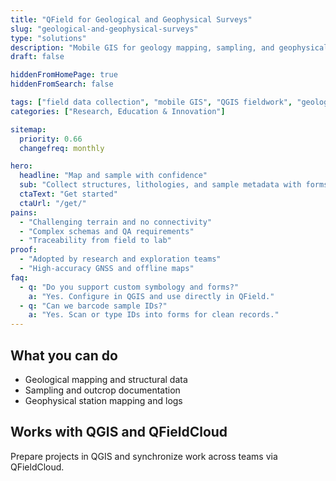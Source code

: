 ```yaml
---
title: "QField for Geological and Geophysical Surveys"
slug: "geological-and-geophysical-surveys"
type: "solutions"
description: "Mobile GIS for geology mapping, sampling, and geophysical survey support—offline and precise."
draft: false

hiddenFromHomePage: true
hiddenFromSearch: false

tags: ["field data collection", "mobile GIS", "QGIS fieldwork", "geology", "geophysical", "sampling"]
categories: ["Research, Education & Innovation"]

sitemap:
  priority: 0.66
  changefreq: monthly

hero:
  headline: "Map and sample with confidence"
  sub: "Collect structures, lithologies, and sample metadata with forms and photo evidence."
  ctaText: "Get started"
  ctaUrl: "/get/"
pains:
  - "Challenging terrain and no connectivity"
  - "Complex schemas and QA requirements"
  - "Traceability from field to lab"
proof:
  - "Adopted by research and exploration teams"
  - "High-accuracy GNSS and offline maps"
faq:
  - q: "Do you support custom symbology and forms?"
    a: "Yes. Configure in QGIS and use directly in QField."
  - q: "Can we barcode sample IDs?"
    a: "Yes. Scan or type IDs into forms for clean records."
---
```


## What you can do
- Geological mapping and structural data  
- Sampling and outcrop documentation  
- Geophysical station mapping and logs

## Works with QGIS and QFieldCloud
Prepare projects in QGIS and synchronize work across teams via QFieldCloud.
